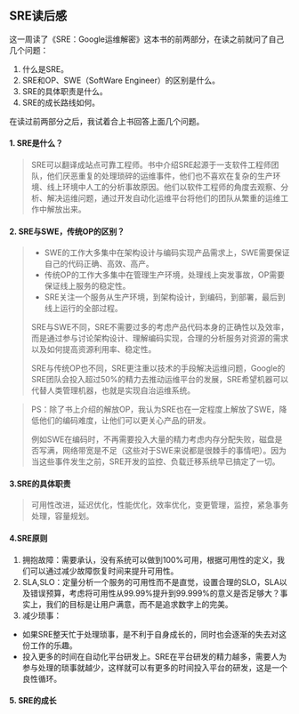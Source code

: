## **SRE读后感**
这一周读了《SRE：Google运维解密》这本书的前两部分，在读之前就问了自己几个问题：
1. 什么是SRE。
2. SRE和OP、SWE（SoftWare Engineer）的区别是什么。
3. SRE的具体职责是什么。
4. SRE的成长路线如何。

在读过前两部分之后，我试着合上书回答上面几个问题。

#### 1. SRE是什么？
> SRE可以翻译成站点可靠工程师。书中介绍SRE起源于一支软件工程师团队，他们厌恶重复的处理琐碎的运维事件，他们也不喜欢在复杂的生产环境、线上环境中人工的分析事故原因。他们以软件工程师的角度去观察、分析、解决运维问题，通过开发自动化运维平台将他们的团队从繁重的运维工作中解放出来。



#### 2. SRE与SWE，传统OP的区别？
> - SWE的工作大多集中在架构设计与编码实现产品需求上，SWE需要保证自己的代码正确、高效、高产。
> - 传统OP的工作大多集中在管理生产环境，处理线上突发事故，OP需要保证线上服务的稳定性。
> - SRE关注一个服务从生产环境，到架构设计，到编码，到部署，最后到线上运行的全部过程。
> 
> SRE与SWE不同，SRE不需要过多的考虑产品代码本身的正确性以及效率，而是通过参与讨论架构设计、理解编码实现，合理的分析服务对资源的需求以及如何提高资源利用率、稳定性。
> 
> SRE与传统OP也不同，SRE更注重以技术的手段解决运维问题，Google的SRE团队会投入超过50%的精力去推动运维平台的发展，SRE希望机器可以代替人类管理机器，也就是实现自治运维系统。

> PS：除了书上介绍的解放OP，我认为SRE也在一定程度上解放了SWE，降低他们的编码难度，让他们可以更关心产品的研发。
> 
> 例如SWE在编码时，不再需要投入大量的精力考虑内存分配失败，磁盘是否写满，网络带宽是不足（这些对于SWE来说都是很棘手的事情吧）。因为当这些事件发生之前，SRE开发的监控、负载迁移系统早已搞定了一切。

#### 3.SRE的具体职责
> 可用性改进，延迟优化，性能优化，效率优化，变更管理，监控，紧急事务处理，容量规划。

#### 4.SRE原则
1. 拥抱故障：需要承认，没有系统可以做到100%可用，根据可用性的定义，我们可以通过减少故障恢复时间来提升可用性。
2. SLA,SLO：定量分析一个服务的可用性而不是直觉，设置合理的SLO，SLA以及错误预算，考虑将可用性从99.99%提升到99.999%的意义是否足够大？事实上，我们的目标是让用户满意，而不是追求数字上的完美。
3. 减少琐事：
- 如果SRE整天忙于处理琐事，是不利于自身成长的，同时也会逐渐的失去对这份工作的乐趣。
- 投入更多的时间在自动化平台研发上。SRE在平台研发的精力越多，需要人为参与处理的琐事就越少，这样就可以有更多的时间投入平台的研发，这是一个良性循环。

#### 5. SRE的成长

